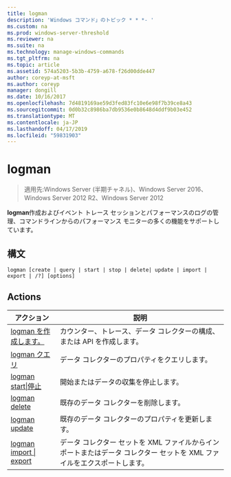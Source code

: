 ```yaml
---
title: logman
description: 'Windows コマンド」のトピック * * *- '
ms.custom: na
ms.prod: windows-server-threshold
ms.reviewer: na
ms.suite: na
ms.technology: manage-windows-commands
ms.tgt_pltfrm: na
ms.topic: article
ms.assetid: 574a5203-5b3b-4759-a678-f26d00dde447
author: coreyp-at-msft
ms.author: coreyp
manager: dongill
ms.date: 10/16/2017
ms.openlocfilehash: 7d4819169ae59d3fed83fc10e6e98f7b39ce8a43
ms.sourcegitcommit: 0d0b32c8986ba7db9536e0b8648d4ddf9b03e452
ms.translationtype: MT
ms.contentlocale: ja-JP
ms.lasthandoff: 04/17/2019
ms.locfileid: "59831903"
---
```

# <a name="logman"></a>logman

>適用先:Windows Server (半期チャネル)、Windows Server 2016、Windows Server 2012 R2、Windows Server 2012

**logman**作成およびイベント トレース セッションとパフォーマンスのログの管理、コマンドラインからのパフォーマンス モニターの多くの機能をサポートしています。
## <a name="syntax"></a>構文
```
logman [create | query | start | stop | delete| update | import | export | /?] [options]
```
## <a name="actions"></a>Actions
|アクション|説明|
|-----|--------|
|[logman を作成します。](logman-create.md)|カウンター、トレース、データ コレクターの構成、または API を作成します。|
|[logman クエリ](logman-query.md)|データ コレクターのプロパティをクエリします。|
|[logman start&#124;停止](logman-start-stop.md)|開始またはデータの収集を停止します。|
|[logman delete](logman-delete.md)|既存のデータ コレクターを削除します。|
|[logman update](logman-update.md)|既存のデータ コレクターのプロパティを更新します。|
|[logman import &#124; export](logman-import-export.md)|データ コレクター セットを XML ファイルからインポートまたはデータ コレクター セットを XML ファイルをエクスポートします。|
